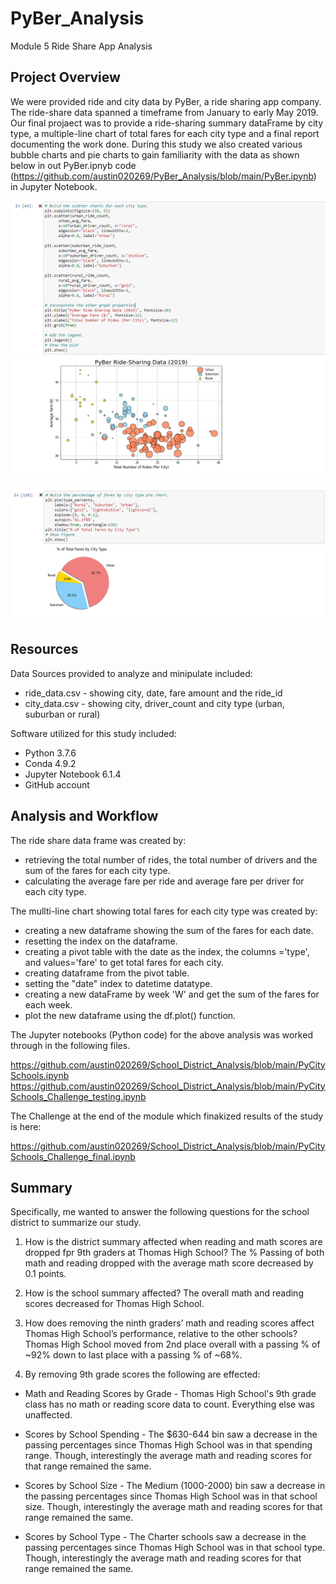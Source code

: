 # PyBer_Analysis
Module 5 Ride Share App Analysis

## Project Overview
We were provided ride and city data by PyBer, a ride sharing app company.  The ride-share data spanned a timeframe from January to early May 2019.  Our final projaect was to provide a ride-sharing summary dataFrame by city type, a multiple-line chart of total fares for each city type and a final report documenting the work done.  During this study we also created various bubble charts and pie charts to gain familiarity with the data as shown below in out PyBer.ipnyb code (https://github.com/austin020269/PyBer_Analysis/blob/main/PyBer.ipynb) in Jupyter Notebook.

![alt text](https://github.com/austin020269/PyBer_Analysis/blob/main/analysis/code.PNG)
![alt text](https://github.com/austin020269/PyBer_Analysis/blob/main/analysis/Bubble.PNG)

![alt text](https://github.com/austin020269/PyBer_Analysis/blob/main/analysis/Pie.PNG)

## Resources
Data Sources provided to analyze and minipulate included:
- ride_data.csv - showing city, date, fare amount and the ride_id
- city_data.csv - showing city, driver_count and city type (urban, suburban or rural)

Software utilized for this study included: 
- Python 3.7.6 
- Conda 4.9.2 
- Jupyter Notebook 6.1.4
- GitHub account

## Analysis and Workflow
The ride share data frame was created by:
- retrieving the total number of rides, the total number of drivers and the sum of the fares for each city type.
- calculating the average fare per ride and average fare per driver for each city type.

The mullti-line chart showing total fares for each city type was created by:
- creating a new dataframe showing the sum of the fares for each date.
- resetting the index on the dataframe.
- creating a pivot table with the date as the index, the columns ='type', and values='fare' to get total fares for each city.
- creating dataframe from the pivot table. 
- setting the "date" index to datetime datatype.
- creating a new dataFrame by week 'W' and get the sum of the fares for each week.
- plot the new dataframe using the df.plot() function. 


The Jupyter notebooks (Python code) for the above analysis was worked through in the following files.

https://github.com/austin020269/School_District_Analysis/blob/main/PyCitySchools.ipynb
https://github.com/austin020269/School_District_Analysis/blob/main/PyCitySchools_Challenge_testing.ipynb

The Challenge at the end of the module which finakized results of the study is here:

https://github.com/austin020269/School_District_Analysis/blob/main/PyCitySchools_Challenge_final.ipynb


## Summary

Specifically, me wanted to answer the following questions for the school district to summarize our study.

1. How is the district summary affected when reading and math scores are dropped fpr 9th graders at Thomas High School?
The % Passing of both math and reading dropped with the average math score decreased by 0.1 points.

2. How is the school summary affected?
The overall math and reading scores decreased for Thomas High School.

3. How does removing the ninth graders’ math and reading scores affect Thomas High School’s performance, relative to the other schools?
Thomas High School moved from 2nd place overall with a passing % of ~92% down to last place with a passing % of ~68%.

4. By removing 9th grade scores the following are effected:

- Math and Reading Scores by Grade - Thomas High School's 9th grade class has no math or reading score data to count. Everything else was unaffected.

- Scores by School Spending - The $630-644 bin saw a decrease in the passing percentages since Thomas High School was in that spending range. Though, interestingly the average math and reading scores for that range remained the same.

- Scores by School Size - The Medium (1000-2000) bin saw a decrease in the passing percentages since Thomas High School was in that school size. Though, interestingly the average math and reading scores for that range remained the same.

- Scores by School Type - The Charter schools saw a decrease in the passing percentages since Thomas High School was in that school type. Though, interestingly the average math and reading scores for that range remained the same.
